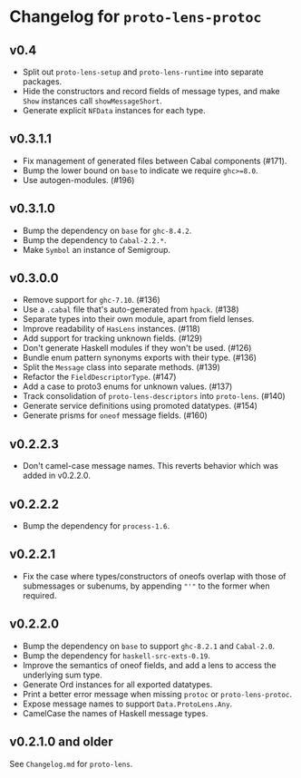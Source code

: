 # Changelog for `proto-lens-protoc`

## v0.4
- Split out `proto-lens-setup` and `proto-lens-runtime` into separate
  packages.
- Hide the constructors and record fields of message types, and make `Show`
  instances call `showMessageShort`.
- Generate explicit `NFData` instances for each type.

## v0.3.1.1
- Fix management of generated files between Cabal components (#171).
- Bump the lower bound on `base` to indicate we require `ghc>=8.0`.
- Use autogen-modules. (#196)

## v0.3.1.0
- Bump the dependency on `base` for `ghc-8.4.2`.
- Bump the dependency to `Cabal-2.2.*`.
- Make `Symbol` an instance of Semigroup.

## v0.3.0.0
- Remove support for `ghc-7.10`. (#136)
- Use a `.cabal` file that's auto-generated from `hpack`. (#138)
- Separate types into their own module, apart from field lenses.
- Improve readability of `HasLens` instances. (#118)
- Add support for tracking unknown fields. (#129)
- Don't generate Haskell modules if they won't be used. (#126)
- Bundle enum pattern synonyms exports with their type. (#136)
- Split the `Message` class into separate methods. (#139)
- Refactor the `FieldDescriptorType`. (#147)
- Add a case to proto3 enums for unknown values. (#137)
- Track consolidation of `proto-lens-descriptors` into `proto-lens`. (#140)
- Generate service definitions using promoted datatypes. (#154)
- Generate prisms for `oneof` message fields. (#160)

## v0.2.2.3
- Don't camel-case message names.  This reverts behavior which was added
  in v0.2.2.0.

## v0.2.2.2
- Bump the dependency for `process-1.6`.

## v0.2.2.1
- Fix the case where types/constructors of oneofs overlap with those of
  submessages or subenums, by appending `"'"` to the former when required.

## v0.2.2.0
- Bump the dependency on `base` to support `ghc-8.2.1` and `Cabal-2.0`.
- Bump the dependency for `haskell-src-exts-0.19`.
- Improve the semantics of oneof fields, and add a lens to access the
  underlying sum type.
- Generate Ord instances for all exported datatypes.
- Print a better error message when missing `protoc` or `proto-lens-protoc`.
- Expose message names to support `Data.ProtoLens.Any`.
- CamelCase the names of Haskell message types.

## v0.2.1.0 and older
See `Changelog.md` for `proto-lens`.
